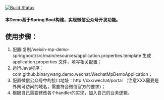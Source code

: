 [![Build Status](https://travis-ci.org/wechat-group/weixin-mp-demo-springboot.svg?branch=master)](https://travis-ci.org/wechat-group/weixin-mp-demo-springboot)

#### 本Demo基于Spring Boot构建，实现微信公众号开发功能。

## 使用步骤：
1. 配置:复制/weixin-mp-demo-springboot/src/main/resources/application.properties.template 生成application.properties 文件，填写相关配置；	
1. 运行Java程序：com.github.binarywang.demo.wechat.WechatMpDemoApplication；
1. 配置微信公众号中的接口地址：http://xxx/wechat/portal （注意XXX需要是外网可访问的域名，需要符合微信官方的要求）；
1. 根据自己需要修改各个handler的实现，加入自己的业务逻辑。
	
